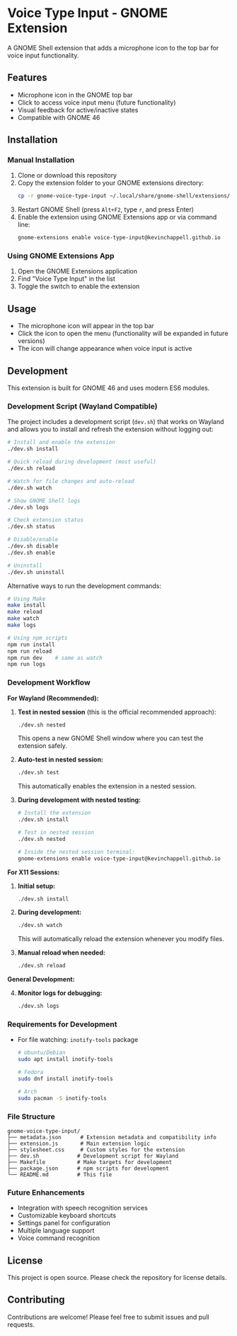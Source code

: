 # Voice Type Input - GNOME Extension

A GNOME Shell extension that adds a microphone icon to the top bar for voice input functionality.

## Features

- Microphone icon in the GNOME top bar
- Click to access voice input menu (future functionality)
- Visual feedback for active/inactive states
- Compatible with GNOME 46

## Installation

### Manual Installation

1. Clone or download this repository
2. Copy the extension folder to your GNOME extensions directory:
   ```bash
   cp -r gnome-voice-type-input ~/.local/share/gnome-shell/extensions/voice-type-input@kevinchappell.github.io
   ```
3. Restart GNOME Shell (press `Alt+F2`, type `r`, and press Enter)
4. Enable the extension using GNOME Extensions app or via command line:
   ```bash
   gnome-extensions enable voice-type-input@kevinchappell.github.io
   ```

### Using GNOME Extensions App

1. Open the GNOME Extensions application
2. Find "Voice Type Input" in the list
3. Toggle the switch to enable the extension

## Usage

- The microphone icon will appear in the top bar
- Click the icon to open the menu (functionality will be expanded in future versions)
- The icon will change appearance when voice input is active

## Development

This extension is built for GNOME 46 and uses modern ES6 modules.

### Development Script (Wayland Compatible)

The project includes a development script (`dev.sh`) that works on Wayland and allows you to install and refresh the extension without logging out:

```bash
# Install and enable the extension
./dev.sh install

# Quick reload during development (most useful)
./dev.sh reload

# Watch for file changes and auto-reload
./dev.sh watch

# Show GNOME Shell logs
./dev.sh logs

# Check extension status
./dev.sh status

# Disable/enable
./dev.sh disable
./dev.sh enable

# Uninstall
./dev.sh uninstall
```

Alternative ways to run the development commands:

```bash
# Using Make
make install
make reload
make watch
make logs

# Using npm scripts
npm run install
npm run reload
npm run dev    # same as watch
npm run logs
```

### Development Workflow

**For Wayland (Recommended):**

1. **Test in nested session** (this is the official recommended approach):
   ```bash
   ./dev.sh nested
   ```
   This opens a new GNOME Shell window where you can test the extension safely.

2. **Auto-test in nested session:**
   ```bash
   ./dev.sh test
   ```
   This automatically enables the extension in a nested session.

3. **During development with nested testing:**
   ```bash
   # Install the extension
   ./dev.sh install
   
   # Test in nested session
   ./dev.sh nested
   
   # Inside the nested session terminal:
   gnome-extensions enable voice-type-input@kevinchappell.github.io
   ```

**For X11 Sessions:**

1. **Initial setup:**
   ```bash
   ./dev.sh install
   ```

2. **During development:**
   ```bash
   ./dev.sh watch
   ```
   This will automatically reload the extension whenever you modify files.

3. **Manual reload when needed:**
   ```bash
   ./dev.sh reload
   ```

**General Development:**

4. **Monitor logs for debugging:**
   ```bash
   ./dev.sh logs
   ```

### Requirements for Development

- For file watching: `inotify-tools` package
  ```bash
  # Ubuntu/Debian
  sudo apt install inotify-tools
  
  # Fedora
  sudo dnf install inotify-tools
  
  # Arch
  sudo pacman -S inotify-tools
  ```

### File Structure

```
gnome-voice-type-input/
├── metadata.json      # Extension metadata and compatibility info
├── extension.js       # Main extension logic
├── stylesheet.css     # Custom styles for the extension
├── dev.sh            # Development script for Wayland
├── Makefile          # Make targets for development
├── package.json      # npm scripts for development
└── README.md         # This file
```

### Future Enhancements

- Integration with speech recognition services
- Customizable keyboard shortcuts
- Settings panel for configuration
- Multiple language support
- Voice command recognition

## License

This project is open source. Please check the repository for license details.

## Contributing

Contributions are welcome! Please feel free to submit issues and pull requests.
